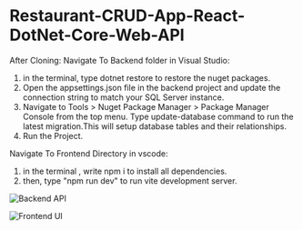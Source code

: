 # Restaurant-CRUD-App-React-DotNet-Core-Web-API

After Cloning:
Navigate To Backend folder in Visual Studio:
1. in the terminal, type dotnet restore to restore the nuget packages.
2. Open the appsettings.json file in the backend project and update the connection string to match your SQL Server instance.
3. Navigate to Tools > Nuget Package Manager > Package Manager Console from the top menu. Type update-database command to run the latest migration.This will setup database tables and their relationships.
4. Run the Project.

Navigate To Frontend Directory in vscode:
1. in the terminal , write npm i to install all dependencies.
2. then, type "npm run dev" to run vite development server.

![Backend API](https://github.com/user-attachments/assets/de9a6bdd-d637-42e5-b230-3d2ba9e99f78)

![Frontend UI](https://github.com/user-attachments/assets/1d9dc270-1dfe-41ef-8609-94b0137f9cdd)
